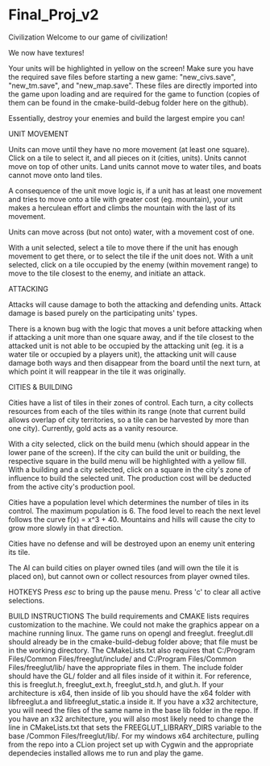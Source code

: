 # Final_Proj_v2
Civilization
Welcome to our game of civilization!

We now have textures!

Your units will be highlighted in yellow on the screen! Make sure you have the required save files before starting a new game: "new_civs.save", "new_tm.save", and "new_map.save". These files are directly imported into the game upon loading and are required for the game to function (copies of them can be found in the cmake-build-debug folder here on the github).

Essentially, destroy your enemies and build the largest empire you can!

UNIT MOVEMENT

Units can move until they have no more movement (at least one square). Click on a tile to select it, and all pieces on it (cities, units). Units cannot move on top of other units. Land units cannot move to water tiles, and boats cannot move onto land tiles. 

A consequence of the unit move logic is, if a unit has at least one movement and tries to move onto a tile with greater cost (eg. mountain), your unit makes a herculean effort and climbs the mountain with the last of its movement.

Units can move across (but not onto) water, with a movement cost of one.

With a unit selected, select a tile to move there if the unit has enough movement to get there, or to select the tile if the unit does not. With a unit selected, click on a tile occupied by the enemy (within movement range) to move to the tile closest to the enemy, and initiate an attack.

ATTACKING

Attacks will cause damage to both the attacking and defending units. Attack damage is based purely on the participating units' types.

There is a known bug with the logic that moves a unit before attacking when if attacking a unit more than one square away, and if the tile closest to the attacked unit is not able to be occupied by the attacking unit (eg. it is a water tile or occupied by a players unit), the attacking unit will cause damage both ways and then disappear from the board until the next turn, at which point it will reappear in the tile it was originally.

CITIES & BUILDING

Cities have a list of tiles in their zones of control. Each turn, a city collects resources from each of the tiles within its range (note that current build allows overlap of city territories, so a tile can be harvested by more than one city). Currently, gold acts as a vanity resource.

With a city selected, click on the build menu (which should appear in the lower pane of the screen). If the city can build the unit or building, the respective square in the build menu will be highlighted with a yellow fill. With a building and a city selected, click on a square in the city's zone of influence to build the selected unit. The production cost will be deducted from the active city's production pool.

Cities have a population level which determines the number of tiles in its control. The maximum population is 6. The food level to reach the next level follows the curve f(x) = x^3 + 40. Mountains and hills will cause the city to grow more slowly in that direction.

Cities have no defense and will be destroyed upon an enemy unit entering its tile.

The AI can build cities on player owned tiles (and will own the tile it is placed on), but cannot own or collect resources from player owned tiles.


HOTKEYS
Press *esc* to bring up the pause menu.
Press 'c' to clear all active selections.

BUILD INSTRUCTIONS
The build requirements and CMAKE lists requires customization to the machine.
We could not make the graphics appear on a machine running linux.
The game runs on opengl and freeglut. freeglut.dll should already be in the cmake-build-debug folder above; that file must be in the working directory. The CMakeLists.txt also requires that C:/Program Files/Common Files/freeglut/include/ and C:/Program Files/Common Files/freeglut/lib/ have the appropriate files in them. The include folder should have the GL/ folder and all files inside of it within it. For reference, this is freeglut.h, freeglut_ext.h, freeglut_std.h, and glut.h. If your architecture is x64, then inside of lib you should have the x64 folder with libfreeglut.a and libfreeglut_static.a inside it. If you have a x32 architecture, you will need the files of the same name in the base lib folder in the repo. If you have an x32 architecture, you will also most likely need to change the line in CMakeLists.txt that sets the FREEGLUT_LIBRARY_DIRS variable to the base /Common Files/freeglut/lib/. For my windows x64 architecture, pulling from the repo into a CLion project set up with Cygwin and the appropriate dependecies installed allows me to run and play the game.
